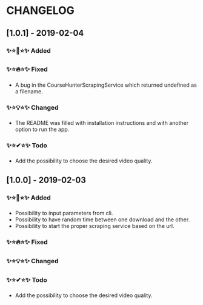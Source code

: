# CHANGELOG


## [1.0.1] - 2019-02-04

### ✨⭐🚀⭐✨ Added


### ✨⭐🔥⭐✨ Fixed
- A bug in the CourseHunterScrapingService which returned undefined as a filename.
 
### ✨⭐💡⭐✨ Changed
 - The README was filled with installation instructions and with another option to run the app.
 
### ✨⭐✔⭐✨ Todo

- Add the possibility to choose the desired video quality.

## [1.0.0] - 2019-02-03

### ✨⭐🚀⭐✨ Added
- Possibility to input parameters from cli. 
- Possibility to have random time between one download and the other.
- Possibility to start the proper scraping service based on the url.

### ✨⭐🔥⭐✨ Fixed

### ✨⭐💡⭐✨ Changed

### ✨⭐✔⭐✨ Todo

- Add the possibility to choose the desired video quality.
  